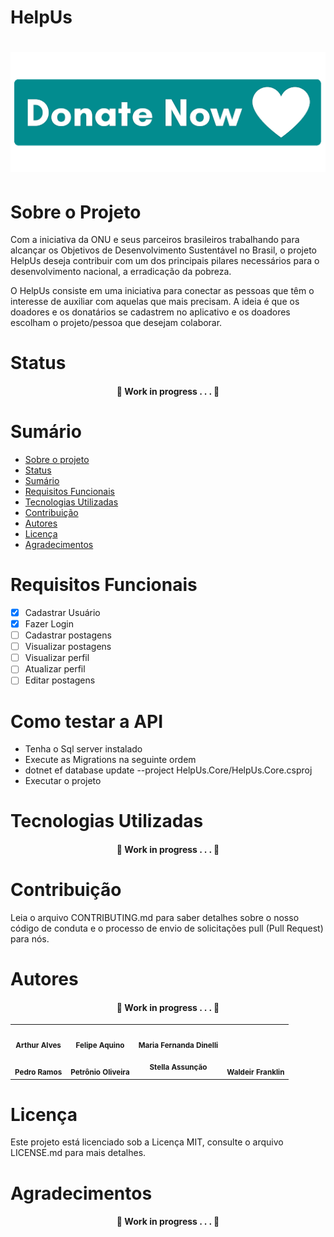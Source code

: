 # HelpUs

<h1 align="center">
  <img alt="donate" title="#donate" src="./assets/donate.png" />
</h1>


# Sobre o Projeto

  Com a iniciativa da ONU e seus parceiros brasileiros trabalhando para alcançar os
Objetivos de Desenvolvimento Sustentável no Brasil, o projeto HelpUs deseja contribuir
com um dos principais pilares necessários para o desenvolvimento nacional, a erradicação
da pobreza. 

  O HelpUs consiste em uma iniciativa para conectar as pessoas que têm o interesse
de auxiliar com aquelas que mais precisam. A ideia é que os doadores e os donatários se
cadastrem no aplicativo e os doadores escolham o projeto/pessoa que desejam colaborar. 

# Status

<h4 align="center"> 🚧 Work in progress . . . 🚧 </h4> 

# Sumário

<!--ts-->
   * [Sobre o projeto](#sobre-o-projeto)
   * [Status](#status)
   * [Sumário](#sumário)
   * [Requisitos Funcionais](#requisitos-funcionais)
   * [Tecnologias Utilizadas](#tecnologias-utilizadas)
   * [Contribuição](#contribuição)
   * [Autores](#autores)
   * [Licença](#licença)
   * [Agradecimentos](#agradecimentos)
<!--te-->

# Requisitos Funcionais

- [x] Cadastrar Usuário
- [x] Fazer Login
- [ ] Cadastrar postagens
- [ ] Visualizar postagens
- [ ] Visualizar perfil
- [ ] Atualizar perfil
- [ ] Editar postagens

# Como testar a API

- Tenha o Sql server instalado
- Execute as Migrations na seguinte ordem
- dotnet ef database update --project HelpUs.Core/HelpUs.Core.csproj
- Executar o projeto
 
# Tecnologias Utilizadas

<h4 align="center"> 🚧 Work in progress . . . 🚧 </h4> 

# Contribuição

Leia o arquivo CONTRIBUTING.md para saber detalhes sobre o nosso código de conduta e o processo de envio de solicitações pull (Pull Request) para nós.

# Autores

<h4 align="center"> 🚧 Work in progress . . . 🚧 </h4> 

<table>
    <tbody>
      <tr>
 
  <td align="center"> 
 <br> <sub><b>Arthur Alves</b></sub> </td>
 
  <td align="center">
 <br> <sub><b>Felipe Aquino</b></sub> </td>
        
  <td align="center"> 
 <br> <sub><b>Maria Fernanda Dinelli</b></sub> </td>
 </tr>
      
  <td align="center">
 <br> <sub><b>Pedro Ramos</b></sub> </td>

 
 <td align="center"> 
 <br> <sub><b>Petrônio Oliveira</b></sub> </td>
 
  <td align="center">
  <sub><b>Stella Assunção</b></sub> </td>
 
 
   <td align="center">
 <br> <sub><b>Waldeir Franklin</b></sub> </td>
 </tr>


 </tbody></table>

# Licença

Este projeto está licenciado sob a Licença MIT, consulte o arquivo LICENSE.md para mais detalhes.

# Agradecimentos

<h4 align="center"> 🚧 Work in progress . . . 🚧 </h4> 
